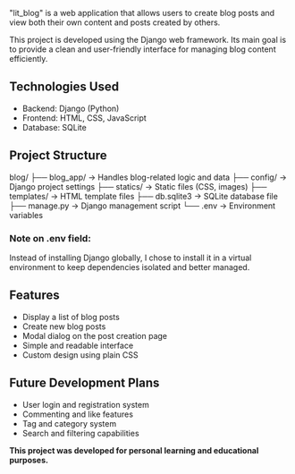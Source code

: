 "lit_blog" is a web application that allows users to create blog posts and view both their own content and posts created by others.

This project is developed using the Django web framework. Its main goal is to provide a clean and user-friendly interface for managing blog content efficiently.

## Technologies Used

* Backend: Django (Python)
* Frontend: HTML, CSS, JavaScript
* Database: SQLite

## Project Structure

blog/
├── blog_app/          -> Handles blog-related logic and data
├── config/            -> Django project settings
├── statics/           -> Static files (CSS, images)
├── templates/         -> HTML template files
├── db.sqlite3         -> SQLite database file
├── manage.py          -> Django management script
└── .env               -> Environment variables

### Note on .env field:

Instead of installing Django globally, I chose to install it in a virtual environment to keep dependencies isolated and better managed.

## Features

* Display a list of blog posts
* Create new blog posts
* Modal dialog on the post creation page
* Simple and readable interface
* Custom design using plain CSS

## Future Development Plans

* User login and registration system
* Commenting and like features
* Tag and category system
* Search and filtering capabilities
  
**This project was developed for personal learning and educational purposes.**
